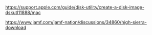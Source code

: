 https://support.apple.com/guide/disk-utility/create-a-disk-image-dskutl11888/mac

https://www.jamf.com/jamf-nation/discussions/34860/high-sierra-download